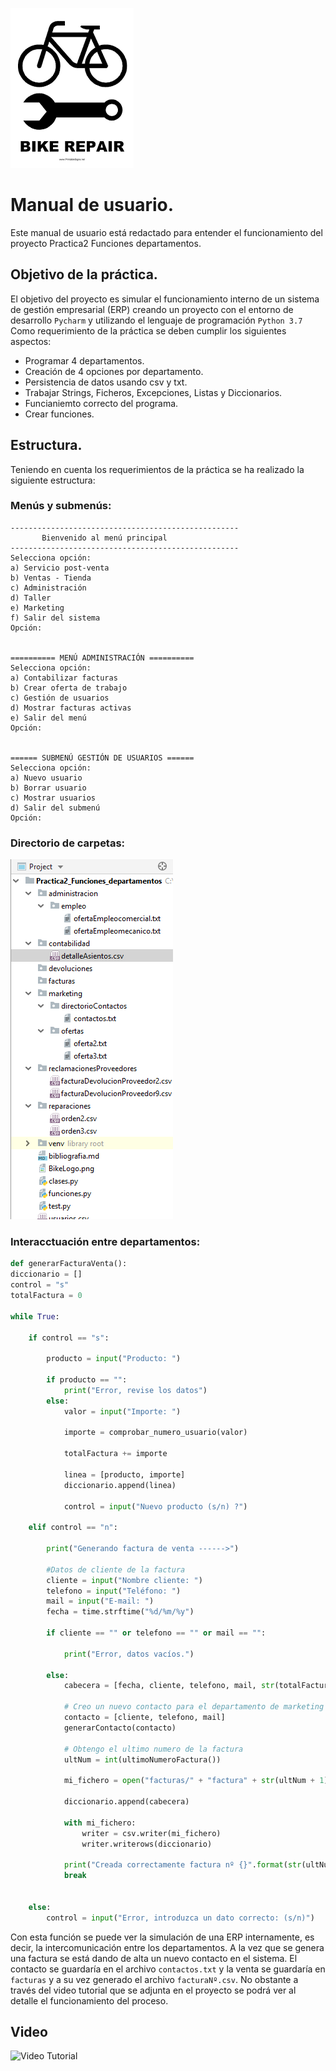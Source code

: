![](Practica2_Funciones_departamentos/imagenes/BikeLogo.png)
# Manual de usuario.

Este manual de usuario está redactado para entender el funcionamiento del proyecto Practica2 Funciones
departamentos.

## Objetivo de la práctica.

El objetivo del proyecto es simular el funcionamiento interno de un sistema de gestión empresarial
(ERP) creando un proyecto con el entorno de desarrollo `Pycharm` y utilizando el lenguaje de programación 
`Python 3.7`
Como requerimiento de la práctica se deben cumplir los siguientes aspectos:
- Programar 4 departamentos.
- Creación de 4 opciones por departamento.
- Persistencia de datos usando csv y txt.
- Trabajar Strings, Ficheros, Excepciones, Listas y Diccionarios.
- Funcianiemto correcto del programa.
- Crear funciones.

## Estructura.

Teniendo en cuenta los requerimientos de la práctica se ha realizado la siguiente estructura:

### Menús y submenús:
    
    ---------------------------------------------------
           Bienvenido al menú principal            
    ---------------------------------------------------
    Selecciona opción:
    a) Servicio post-venta
    b) Ventas - Tienda
    c) Administración
    d) Taller
    e) Marketing
    f) Salir del sistema
    Opción: 

    
    ========== MENÚ ADMINISTRACIÓN ==========
    Selecciona opción:
    a) Contabilizar facturas
    b) Crear oferta de trabajo
    c) Gestión de usuarios
    d) Mostrar facturas activas
    e) Salir del menú
    Opción: 
    
    
    ====== SUBMENÚ GESTIÓN DE USUARIOS ======
    Selecciona opción:
    a) Nuevo usuario
    b) Borrar usuario
    c) Mostrar usuarios
    d) Salir del submenú
    Opción: 
    
### Directorio de carpetas:
    
![](Practica2_Funciones_departamentos/imagenes/directorios.PNG)

### Interacctuación entre departamentos:
````python
def generarFacturaVenta():
diccionario = []
control = "s"
totalFactura = 0

while True:

    if control == "s":

        producto = input("Producto: ")

        if producto == "":
            print("Error, revise los datos")
        else:
            valor = input("Importe: ")

            importe = comprobar_numero_usuario(valor)

            totalFactura += importe

            linea = [producto, importe]
            diccionario.append(linea)

            control = input("Nuevo producto (s/n) ?")

    elif control == "n":

        print("Generando factura de venta ------>")

        #Datos de cliente de la factura
        cliente = input("Nombre cliente: ")
        telefono = input("Teléfono: ")
        mail = input("E-mail: ")
        fecha = time.strftime("%d/%m/%y")

        if cliente == "" or telefono == "" or mail == "":

            print("Error, datos vacíos.")

        else:
            cabecera = [fecha, cliente, telefono, mail, str(totalFactura)]

            # Creo un nuevo contacto para el departamento de marketing
            contacto = [cliente, telefono, mail]
            generarContacto(contacto)

            # Obtengo el ultimo numero de la factura
            ultNum = int(ultimoNumeroFactura())

            mi_fichero = open("facturas/" + "factura" + str(ultNum + 1) + ".csv", "w+", newline="")

            diccionario.append(cabecera)

            with mi_fichero:
                writer = csv.writer(mi_fichero)
                writer.writerows(diccionario)

            print("Creada correctamente factura nº {}".format(str(ultNum + 1)))
            break


    else:
        control = input("Error, introduzca un dato correcto: (s/n)")


````

Con esta función se puede ver la simulación de una ERP internamente, es decir,
la intercomunicación entre los departamentos. A la vez que se genera una factura se 
está dando de alta un nuevo contacto en el sistema. El contacto se guardaría en el archivo `contactos.txt`
y la venta se guardaría en `facturas`  y a su vez generado el archivo `facturaNº.csv`.
No obstante a través del video tutorial que se adjunta en el proyecto se podrá ver al detalle
el funcionamiento del proceso.




## Video

![Video Tutorial](https://www.youtube.com/watch?v=_nvZ9k6YpTE&feature=youtu.be)